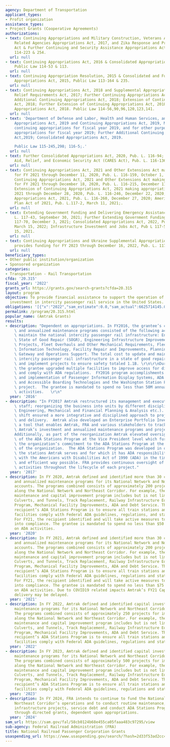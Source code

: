 ```yaml
---
agency: Department of Transportation
applicant_types:
- Profit organization
assistance_types:
- Project Grants (Cooperative Agreements)
authorizations:
- text: Continuing Appropriations and Military Construction, Veterans Affairs and
    Related Agencies Appropriations Act, 2017, and Zika Response and Preparedness
    Act & Further Continuing and Security Assistance Appropriations Act, Public Law
    114-223 & 254.
  url: null
- text: Continuing Appropriations Act, 2016 & Consolidated Appropriations Act, 2016,
    Public Law 114-53 & 113.
  url: null
- text: Continuing Appropriation Resolution, 2015 & Consolidated and Further Continuing
    Appropriations Act, 2015, Public Law 113-164 & 235.
  url: null
- text: Continuing Appropriations Act, 2018 and Supplemental Appropriations for Disaster
    Relief Requirements Act, 2017; Further Continuing Appropriations Act, 2018; Further
    Additional Continuing Appropriations Act, 2018; Extension of Continuing Appropriations
    Act, 2018; Further Extension of Continuing Appropriations Act, 2018; and the Consolidated
    Appropriations Act, 2018. Public Law 114-56,90,96,120,123,141.
  url: null
- text: 'Department of Defense and Labor, Health and Human Services, and Education
    Appropriations Act, 2019 and Continuing Appropriations Act, 2019, Making further
    continuing appropriations for fiscal year 2019, and for other purposes making
    appropriations for fiscal year 2019; Further Additional Continuing Appropriations
    Act,2019; Consolidated Appropriations Act, 2019.

    Public Law 115-245,298; 116-5;.'
  url: null
- text: Further Consolidated Appropriations Act, 2020, Pub. L. 116-94; Coronavirus
    Aid, Relief, and Economic Security Act (CARES Act), Pub. L. 116-136.
  url: null
- text: Continuing Appropriations Act, 2021 and Other Extensions Act making appropriations
    for FY 2021 through December 11, 2020, Pub. L. 116-159, October 1, 2020; Further
    Continuing Appropriations Act, 2021 and Other Extensions Act making appropriations
    for FY 2021 through December 18, 2020, Pub. L. 116-215, December 11, 2020; Further
    Extension of Continuing Appropriations Act, 2021 making appropriations for FY
    2021 through December 28, 2020, Pub. L. 116-246, December 22, 2020; Consolidated
    Appropriations Act, 2021, Pub. L. 116-260, December 27, 2020; American Rescue
    Plan Act of 2021, Pub. L.117-2, March 11, 2021;.
  url: null
- text: Extending Government Funding and Delivering Emergency Assistance Act, Pub
    L. 117-43, September 30, 2021; Further Extending Government Funding Act, Pub L.
    117-70, December 3, 2021; Consolidated Appropriations Act, 2022, Pub L 117-103,
    March 15, 2022; Infrastructure Investment and Jobs Act, Pub L 117-58, November
    15, 2021.
  url: null
- text: Continuing Appropriations and Ukraine Supplemental Appropriations Act, 2023
    provides funding for FY 2023 through December 16, 2022, Pub. L. 117-180.
  url: null
beneficiary_types:
- Other public institution/organization
- Sponsored organization
categories:
- Transportation - Rail Transportation
cfda: '20.315'
fiscal_year: '2022'
grants_url: https://grants.gov/search-grants?cfda=20.315
layout: program
objective: To provide financial assistance to support the operation of and capital
  investment in intercity passenger rail service in the United States.
obligations: '[{"x":"2022","sam_estimate":0.0,"sam_actual":6625714145.0,"usa_spending_actual":6620678623.98},{"x":"2023","sam_estimate":6770735000.0,"sam_actual":0.0,"usa_spending_actual":6770735091.0},{"x":"2024","sam_estimate":7431000000.0,"sam_actual":0.0,"usa_spending_actual":6726308185.0}]'
permalink: /program/20.315.html
popular_name: (Amtrak Grants)
results:
- description: "Dependent on appropriations. In FY2016, the grantee’s capital investment\
    \ and annualized maintenance programs consisted of the following activities to\
    \ maintain the national intercity passenger rail infrastructure: Engineering Infrastructure\
    \ State of Good Repair (SOGR), Engineering Infrastructure Improvements, ADA Compliance\
    \ Projects, Fleet Overhauls and Other Mechanical Requirements, Fleet Acquisitions,\
    \ Information Technology, Facility Repair and Improvements, Planning and Development,\
    \ Gateway and Operations Support. The total cost to update and maintain the national\
    \ intercity passenger rail infrastructure in a state of good repair, develop plans\
    \ and implement projects to ensure safety totaled 1.1B. \r\n\r\nDuring FY2016\
    \ the grantee upgraded multiple facilities to improve access for disabled patrons\
    \ and comply with ADA regulations.  FY2016 program accomplishments include development\
    \ and implementation of Passenger Information Display Systems, ADA Stations Program\
    \ and Accessible Boarding Technologies and the Washington Station PIDS Replacement\
    \ project.  The grantee is mandated to spend no less than 50M annually on ADA\
    \ activities.   \r\n"
  year: '2016'
- description: "In FY2017 Amtrak restructured its management and executive leadership\
    \ staff; reorganizing the business into units by different disciplines (e.g.,\
    \ Engineering, Mechanical and Financial Planning & Analysis etc.).  This organizational\
    \ shift ensured a more integrative and disciplined approach to project management\
    \ and delivery.  Amtrak also developed an Enterprise Portfolio Inventory Dashboard,\
    \ a tool that enables Amtrak, FRA and various stakeholders to track and manage\
    \ Amtrak’s investment and annualized maintenance programs and projects.  \n\n\
    Additionally, as part of the reorganization Amtrak elevated oversight and management\
    \ of the ADA Stations Program at the Vice President level which further demonstrated\
    \ the organization’s commitment to the ADA Stations Program at the highest levels\
    \ of the organization.  The ADA Stations Program was developed in order to bring\
    \ the stations Amtrak serves and for which it has ADA responsibility into compliance\
    \ with the Americans with Disabilities Act of 1990 (ADA) in the timeliest, integrated\
    \ and efficient way possible. FRA provides continuous oversight of all ADA implementation\
    \ activities throughout the lifecycle of each project."
  year: '2017'
- description: In FY 2020, Amtrak defined and identified more than 30 capital investment
    and annualized maintenance programs for its National Network and Northeast Corridor
    accounts. The programs combined consists of approximately 200 projects for implementation
    along the National Network and Northeast Corridor. For example, the recipient’s
    maintenance and capital improvement program includes but is not limited to Bridges,
    Culverts, and Tunnels, Track Replacement, Railway Infrastructure Equipment, Locomotive
    Program, Mechanical Facility Improvements, ADA and Debt Service. The aim of the
    recipient’s ADA Stations Program is to ensure all train stations and passenger
    facilities comply with Federal ADA guidelines, regulations, and statutory requirements.
    For FY21, the recipient identified and will take active measures to bring 15 stations
    into compliance. The grantee is mandated to spend no less than $50 million annually
    on ADA activities.
  year: '2020'
- description: In FY 2021, Amtrak defined and identified more than 30 capital investment
    and annualized maintenance programs for its National Network and Northeast Corridor
    accounts. The programs combined consists of approximately 200 projects for implementation
    along the National Network and Northeast Corridor. For example, the recipient’s
    maintenance and capital improvement program includes but is not limited to Bridges,
    Culverts, and Tunnels, Track Replacement, Railway Infrastructure Equipment, Locomotive
    Program, Mechanical Facility Improvements, ADA and Debt Service. The aim of the
    recipient’s ADA Stations Program is to ensure all train stations and passenger
    facilities comply with Federal ADA guidelines, regulations and statutory requirements.
    For FY21, the recipient identified and will take active measures to bring 15 stations
    into compliance. The grantee is mandated to spend no less than $75 million annually
    on ADA activities. Due to COVID19 related impacts Amtrak’s FY21 Capital Program
    delivery may be delayed.
  year: '2021'
- description: In FY 2022, Amtrak defined and identified capital investment and annualized
    maintenance programs for its National Network and Northeast Corridor accounts.
    The programs combined consists of approximately 250 projects for implementation
    along the National Network and Northeast Corridor. For example, the recipient’s
    maintenance and capital improvement program includes but is not limited to Bridges,
    Culverts, and Tunnels, Track Replacement, Railway Infrastructure Equipment, Locomotive
    Program, Mechanical Facility Improvements, ADA and Debt Service. The aim of the
    recipient’s ADA Stations Program is to ensure all train stations and passenger
    facilities comply with Federal ADA guidelines, regulations and statutory requirements.
  year: '2022'
- description: In FY 2023, Amtrak defined and identified capital investment and annualized
    maintenance programs for its National Network and Northeast Corridor accounts.
    The programs combined consists of approximately 500 projects for implementation
    along the National Network and Northeast Corridor. For example, the recipient’s
    maintenance and capital improvement program includes but is not limited to Bridges,
    Culverts, and Tunnels, Track Replacement, Railway Infrastructure Equipment, Locomotive
    Program, Mechanical Facility Improvements, ADA and Debt Service. The aim of the
    recipient’s ADA Stations Program is to ensure all train stations and passenger
    facilities comply with Federal ADA guidelines, regulations and statutory requirements.
  year: '2023'
- description: In FY 2024, FRA intends to continue to fund the National Network and
    Northeast Corridor’s operations and to conduct routine maintenance, construct
    infrastructure projects, service debt and conduct ADA Stations Program activities
    through directed grants, dependent upon appropriations.
  year: '2024'
sam_url: https://sam.gov/fal/58cb0124b68e455ca05faaa483c97295/view
sub-agency: Federal Railroad Administration (FRA)
title: National Railroad Passenger Corporation Grants
usaspending_url: https://www.usaspending.gov/search/?hash=2d33f53ad2cc49c2cf27ec74b42d34f4
---
```

